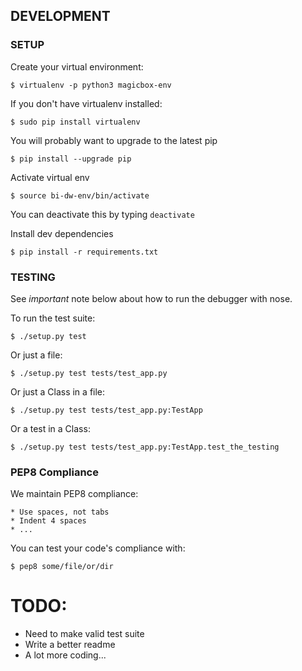 ## DEVELOPMENT

### SETUP

Create your virtual environment:

    $ virtualenv -p python3 magicbox-env

If you don't have virtualenv installed:

    $ sudo pip install virtualenv

You will probably want to upgrade to the latest pip

    $ pip install --upgrade pip

Activate virtual env

    $ source bi-dw-env/bin/activate

You can deactivate this by typing `deactivate`

Install dev dependencies

	$ pip install -r requirements.txt


### TESTING

See _important_ note below about how to run the debugger with nose.

To run the test suite:

    $ ./setup.py test

Or just a file:

    $ ./setup.py test tests/test_app.py

Or just a Class in a file:

    $ ./setup.py test tests/test_app.py:TestApp

Or a test in a Class:

    $ ./setup.py test tests/test_app.py:TestApp.test_the_testing


### PEP8 Compliance

We maintain PEP8 compliance:

    * Use spaces, not tabs
    * Indent 4 spaces
    * ...

You can test your code's compliance with:

    $ pep8 some/file/or/dir


# TODO:

- Need to make valid test suite
- Write a better readme
- A lot more coding...